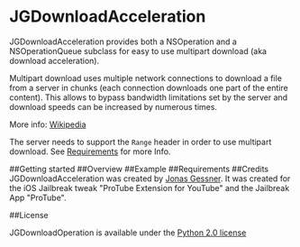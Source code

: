 JGDownloadAcceleration
===================

JGDownloadAcceleration provides both a NSOperation and a NSOperationQueue subclass for easy to use multipart download (aka download acceleration).

Multipart download uses multiple network connections to download a file from a server in chunks (each connection downloads one part of the entire content). This allows to bypass bandwidth limitations set by the server and download speeds can be increased by numerous times.

More info: <a href="http://en.wikipedia.org/wiki/Download_manager#Download_acceleration">Wikipedia</a>

The server needs to support the `Range` header in order to use multipart download. See <a href="#requirements">Requirements</a> for more Info.

##Getting started
##Overview
##Example
##Requirements
##Credits
JGDownloadAcceleration was created by <a href="http://twitter.com/JonasGessner" target="_blank">Jonas Gessner</a>.
It was created for the iOS Jailbreak tweak "ProTube Extension for YouTube" and the Jailbreak App "ProTube".

##License

JGDownloadOperation is available under the <a href="http://www.tldrlegal.com/l/PYTHON2">Python 2.0 license</a>
